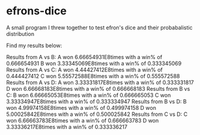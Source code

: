# efrons-dice
A small program I threw together to test efron's dice and their probabalistic distribution

Find my results below:

Results from A vs B:
A won 6.66654931E8times with a win% of 0.666654931
B won 3.33345069E8times with a win% of 0.333345069
Results from A vs C:
A won 4.44427412E8times with a win% of 0.444427412
C won 5.55572588E8times with a win% of 0.555572588
Results from A vs D:
A won 3.33331817E8times with a win% of 0.333331817
D won 6.66668183E8times with a win% of 0.666668183
Results from B vs C:
B won 6.66665053E8times with a win% of 0.666665053
C won 3.33334947E8times with a win% of 0.333334947
Results from B vs D:
B won 4.99974158E8times with a win% of 0.499974158
D won 5.00025842E8times with a win% of 0.500025842
Results from C vs D:
C won 6.66663783E8times with a win% of 0.666663783
D won 3.33336217E8times with a win% of 0.333336217
